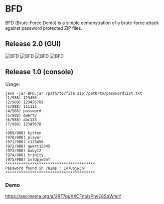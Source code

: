 # BFD
BFD (Brute-Force Demo) is a simple demonstration of a brute-force attack against password protected ZIP files.


## Release 2.0 (GUI)

![BFD](https://i.imgur.com/z0az5DD.png "BFD")
![BFD](https://i.imgur.com/8oeR72i.png "Loaded ZIP file")
![BFD](https://i.imgur.com/7QJif3x.png "Brute Force running")
![BFD](https://i.imgur.com/eD3nr3R.png "Brute Force successful")


## Release 1.0 (console)

Usage:

```
java -jar BFD.jar /path/to/file.zip /path/to/passwordlist.txt
(1/988) 123456
(2/988) 123456789
(3/988) 111111
(4/988) password
(5/988) qwerty
(6/988) abc123
(7/988) 12345678
. . . 
(969/988) kitten
(970/988) player
(971/988) c123456
(972/988) qwert12345
(973/988) baby12
(974/988) trinity
(975/988) 1v7Upjw3nT
****************************************
Password found in 782ms : 1v7Upjw3nT
****************************************
```

### Demo
https://asciinema.org/a/2RT7quXXCFnbizPhvE8SqWmiY
